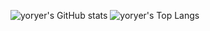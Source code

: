 ![yoryer's GitHub stats](https://github-readme-stats.vercel.app/api?username=yoryer&show_icons=true&theme=holi&count_private=true&include_all_commits=true&hide=contribs&hide_rank=true)
![yoryer's Top Langs](https://github-readme-stats.vercel.app/api/top-langs/?username=yoryer&layout=compact&theme=holi&count_private=true&card_width=331)
